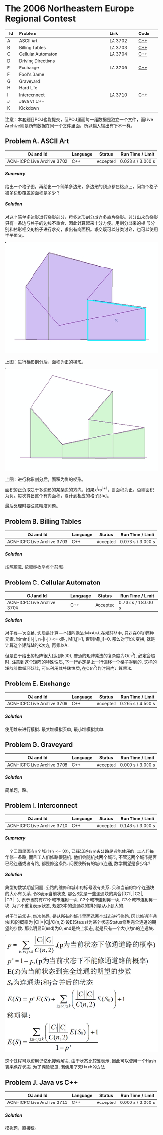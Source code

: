# The 2006 Northeastern Europe Regional Contest

<table>
<thead>
<th width='40px' align='center'>Id</th>
<th width='500px' align='left'>Problem</th>
<th width='130px' align='left'>Link</th>
<th width='80px' align='left'>Code</th>
</thead>
<tbody>
<tr><td>A</td>   <td>ASCII Art</td>   <td>LA 3702</td>   <td><a href='la3702.cpp'>C++</a></td>   </tr>
<tr><td>B</td>   <td>Billing Tables</td>   <td>LA 3703</td>   <td><a href='la3703.cpp'>C++</a></td>   </tr>
<tr><td>C</td>   <td>Cellular Automaton</td>   <td>LA 3704</td>   <td><a href='la3704.cpp'>C++</a></td>   </tr>
<tr><td>D</td>   <td>Driving Directions</td>   <td></td>   <td></td>   </tr>
<tr><td>E</td>   <td>Exchange</td>   <td>LA 3706</td>   <td><a href='la3706.cpp'>C++</a></td>   </tr>
<tr><td>F</td>   <td>Fool's Game</td>   <td></td>   <td></td>   </tr>
<tr><td>G</td>   <td>Graveyard</td>   <td></td>   <td></td>   </tr>
<tr><td>H</td>   <td>Hard Life</td>   <td></td>   <td></td>   </tr>
<tr><td>I</td>   <td>Interconnect</td>   <td>LA 3710</td>   <td><a href='la3710.cpp'>C++</a></td>   </tr>
<tr><td>J</td>   <td>Java vs C++</td>   <td></td>   <td></td>   </tr>
<tr><td>K</td>   <td>Kickdown</td>   <td></td>   <td></td>   </tr>
</tbody>
</table>

注意：本套题目POJ也能提交，但POJ里面每一组数据是独立一个文件，而Live Archive则是所有数据在同一个文件里面。所以输入输出有所不一样。

## Problem A. ASCII Art


OJ and Id							| Language	| Status        | Run Time / Limit            |
-----------------------				| --------	| ------------- | -------------               |
ACM-ICPC Live Archive 3702			| C++		| Accepted		| 0.023 s / 3.000 s			  |


##### Summary
给出一个格子图，再给出一个简单多边形，多边形的顶点都在格点上，问每个格子被多边形覆盖的面积是多少？ 
##### Solution

对这个简单多边形进行梯形剖分，将多边形剖分成许多直角梯形。剖分出来的梯形只有一条边与格子的边线不重合，因此计算起来十分方便。用剖分出来的梯 形分别和梯形相交的格子进行求交，求出有向面积。求交既可以分类讨论，也可以使用半平面交。

![LA 3702 Image 1](img/la3702_img1.jpg "LA 3702 Image 1")

上图：进行梯形剖分后，面积为正的梯形。

![LA 3702 Image 2](img/la3702_img2.jpg "LA 3702 Image 2")

上图：进行梯形剖分后，面积为负的梯形。

面积的正负取决于多边形的某条边的方向。如果x<sup>i</sup>\<x<sup>i+1</sup>，则面积为正。否则面积为负。每次算出这个有向面积，累计到相应的格子即可。

最后处理时要注意精度问题。 

## Problem B. Billing Tables


OJ and Id							| Language	| Status        | Run Time / Limit            |
-----------------------				| --------	| ------------- | -------------               |
ACM-ICPC Live Archive 3703			| C++		| Accepted		| 0.073 s / 3.000 s			  |


##### Solution
按照题意, 按顺序枚举每个前缀. 


## Problem C. Cellular Automaton


OJ and Id							| Language	| Status        | Run Time / Limit            |
-----------------------				| --------	| ------------- | -------------               |
ACM-ICPC Live Archive 3704			| C++		| Accepted		| 0.733 s / 18.000 s		  |


##### Solution
对于每一次变换, 实质是计算一个矩阵乘法:M\*A=A.在矩阵M中, 只存在0和1两种元素. 当min(|i-j|, n-|i-j|) <= d时, M[i,j]=1, 否则M[i,j]=0. 那么对于k次变换, 就是计算这个矩阵M的k次方, 再乘以A.

但是由于给出的矩阵很大(达到500), 普通的矩阵乘法的复杂度为O(n<sup>3</sup>), 必定会超时. 注意到这个矩阵的特殊性质, 下一行必定是上一行偏移一个格子得到的. 这样的矩阵叫做循环矩阵, 可以利用其特殊性质, 在O(n<sup>2</sup>)的时间内计算乘法. 



## Problem E. Exchange


OJ and Id							| Language	| Status        | Run Time / Limit            |
-----------------------				| --------	| ------------- | -------------               |
ACM-ICPC Live Archive 3706			| C++		| Accepted		| 0.265 s / 4.500 s			  |

##### Solution
使用堆来进行模拟. 最大堆模拟买单, 最小堆模拟卖单. 


## Problem G. Graveyard

OJ and Id							| Language	| Status        | Run Time / Limit            |
-----------------------				| --------	| ------------- | -------------               |
ACM-ICPC Live Archive 3708			| C++		| Accepted		| 0.000 s / 3.000 s			  |

##### Solution
简单题，略。

## Problem I. Interconnect


OJ and Id							| Language	| Status        | Run Time / Limit            |
-----------------------				| --------	| ------------- | -------------               |
ACM-ICPC Live Archive 3710			| C++		| Accepted		| 0.146 s / 3.000 s			  |


##### Summary
一个王国里面有n个城市(n <= 30), 已经知道有m条公路是尚能使用的. 工人们每年修一条路, 而且工人们修路很随机. 他们会随机找两个城市, 不管这两个城市是否已经连通或者有路, 都照修这条路. 问要使所有的城市连通, 数学期望是多少年? 
##### Solution
典型的数学期望问题. 公路的维修和城市的标号没有关系. 只和当前的每个连通块的大小有关系. 令S表示当前状态, 那么S就是一些连通块的集合{|C1|, |C2|, |C3|...}, 表示当前有C1个城市连到一块, C2个城市连到另一块, C3个城市连到另一块. 为了不重复表示状态, 规定S中的连通块的排列是从小到大的.

对于当前状态, 每次修路, 是从所有的城市里面选两个城市进行修路. 因此修通连通块i和j的概率为:|Ci|\*|Cj|/C(n,2).设E(Status)为某个状态Status修到完全连通的期望的步数. 那么明显E(end)为0, end是终止状态, 就是只有一个大小为n的连通块. 

![LA 3710 Image 1](img/la3710_img1.jpg "LA 3710 Image 1")

这个过程可以使用记忆化搜索解决. 由于状态比较难表示, 因此可以使用一个Hash表来保存状态. 为了保险起见, 我使用了双Hash的方法. 


## Problem J. Java vs C++


OJ and Id							| Language	| Status        | Run Time / Limit            |
-----------------------				| --------	| ------------- | -------------               |
ACM-ICPC Live Archive 3711			| C++		| Accepted		| 0.000 s / 3.000 s			  |

##### Solution
模拟题，直接做。

